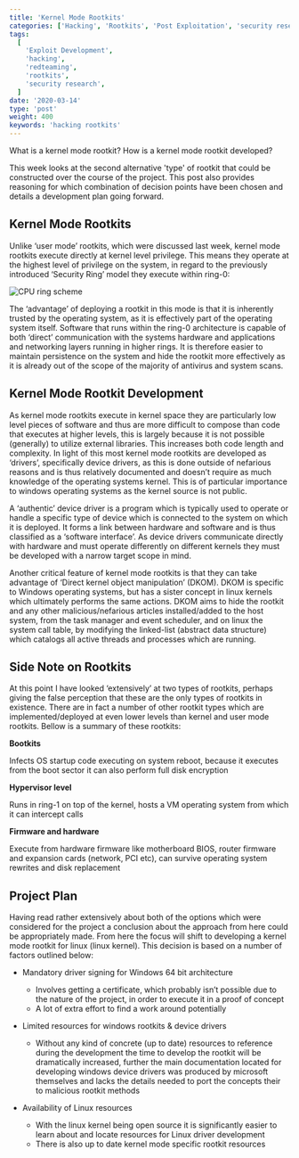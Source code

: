 ```yaml
---
title: 'Kernel Mode Rootkits'
categories: ['Hacking', 'Rootkits', 'Post Exploitation', 'security research']
tags:
  [
    'Exploit Development',
    'hacking',
    'redteaming',
    'rootkits',
    'security research',
  ]
date: '2020-03-14'
type: 'post'
weight: 400
keywords: 'hacking rootkits'
---
```


What is a kernel mode rootkit? How is a kernel mode rootkit developed?

This week looks at the second alternative 'type' of rootkit that could be constructed over the course of the project. This post also provides reasoning for which combination of decision points have been chosen and details a development plan going forward.

## Kernel Mode Rootkits

Unlike ‘user mode’ rootkits, which were discussed last week, kernel mode rootkits execute directly at kernel level privilege. This means they operate at the highest level of privilege on the system, in regard to the previously introduced ‘Security Ring’ model they execute within ring-0:

![CPU ring scheme](https://lh5.googleusercontent.com/GiNmpBC_lAlOUpgP9kErDW4QYbC7y1Z1oJTg0mR9S9ZchqyCZu_uUWd4O7g5n-3P3UcLzv95ZT-GjpsKs7vD3LgA9haq40lhz-Bf7a_EmkuIwo5M_x3CUtjGCDMoWEW4R1dsW72X)

The ‘advantage’ of deploying a rootkit in this mode is that it is inherently trusted by the operating system, as it is effectively part of the operating system itself. Software that runs within the ring-0 architecture is capable of both ‘direct’ communication with the systems hardware and applications and networking layers running in higher rings. It is therefore easier to maintain persistence on the system and hide the rootkit more effectively as it is already out of the scope of the majority of antivirus and system scans.

## Kernel Mode Rootkit Development

As kernel mode rootkits execute in kernel space they are particularly low level pieces of software and thus are more difficult to compose than code that executes at higher levels, this is largely because it is not possible (generally) to utilize external libraries. This increases both code length and complexity. In light of this most kernel mode rootkits are developed as ‘drivers’, specifically device drivers, as this is done outside of nefarious reasons and is thus relatively documented and doesn’t require as much knowledge of the operating systems kernel. This is of particular importance to windows operating systems as the kernel source is not public.

A ‘authentic’ device driver is a program which is typically used to operate or handle a specific type of device which is connected to the system on which it is deployed. It forms a link between hardware and software and is thus classified as a ‘software interface’. As device drivers communicate directly with hardware and must operate differently on different kernels they must be developed with a narrow target scope in mind.

Another critical feature of kernel mode rootkits is that they can take advantage of ‘Direct kernel object manipulation’ (DKOM). DKOM is specific to Windows operating systems, but has a sister concept in linux kernels which ultimately performs the same actions. DKOM aims to hide the rootkit and any other malicious/nefarious articles installed/added to the host system, from the task manager and event scheduler, and on linux the system call table, by modifying the linked-list (abstract data structure) which catalogs all active threads and processes which are running.

## Side Note on Rootkits

At this point I have looked ‘extensively’ at two types of rootkits, perhaps giving the false perception that these are the only types of rootkits in existence. There are in fact a number of other rootkit types which are implemented/deployed at even lower levels than kernel and user mode rootkits. Bellow is a summary of these rootkits:

**Bootkits**

Infects OS startup code executing on system reboot, because it executes from the boot sector it can also perform full disk encryption

**Hypervisor level**

Runs in ring-1 on top of the kernel, hosts a VM operating system from which it can intercept calls

**Firmware and hardware**

Execute from hardware firmware like motherboard BIOS, router firmware and expansion cards (network, PCI etc), can survive operating system rewrites and disk replacement

## Project Plan

Having read rather extensively about both of the options which were considered for the project a conclusion about the approach from here could be appropriately made. From here the focus will shift to developing a kernel mode rootkit for linux (linux kernel). This decision is based on a number of factors outlined below:

- Mandatory driver signing for Windows 64 bit architecture

  - Involves getting a certificate, which probably isn’t possible due to the nature of the project, in order to execute it in a proof of concept
  - A lot of extra effort to find a work around potentially

- Limited resources for windows rootkits & device drivers

  - Without any kind of concrete (up to date) resources to reference during the development the time to develop the rootkit will be dramatically increased, further the main documentation located for developing windows device drivers was produced by microsoft themselves and lacks the details needed to port the concepts their to malicious rootkit methods

- Availability of Linux resources
  - With the linux kernel being open source it is significantly easier to learn about and locate resources for Linux driver development
  - There is also up to date kernel mode specific rootkit resources
